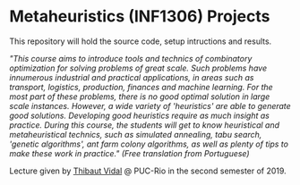 # Metaheuristics (INF1306) Projects

This repository will hold the source code, setup intructions and results.

*"This course aims to introduce tools and technics of combinatory optimization for solving problems of great scale. Such problems have innumerous industrial and practical applications, in areas such as transport, logistics, production, finances and machine learning. For the most part of these problems, there is no good optimal solution in large scale instances. However, a wide variety of 'heuristics' are able to generate good solutions. Developing good heuristics require as much insight as practice. During this course, the students will get to know heuristical and metaheuristical technics, such as simulated annealing, tabu search, 'genetic algorithms', ant farm colony algorithms, as well as plenty of tips to make these work in practice." (Free translation from Portuguese)*

Lecture given by [Thibaut Vidal](https://github.com/vidalt) @ PUC-Rio in the second semester of 2019.
